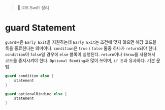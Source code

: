 > 📝 iOS Swift 정리


# guard Statement

`guard문`은 `Early Exit`을 지원하는데 `Early Exit`는 조건에 맞지 않으면 해당 코드블록을 종료한다는 의미이다.
`condition`은 `true` / `false` 둘중 하나가 `return`되야 한다.
`condition`이 `false`일 경우에 `else` 블록이 실행된다.
`return`이나 `throw`를 사용해서 코드를 중지시켜야 한다.
`Optional Binding`과 많이 쓰이며, `if 문`과 유사하다.
기본 문법
```swift
guard condition else {
    statement
}

guard optionalBinding else {
    statement
}
```

